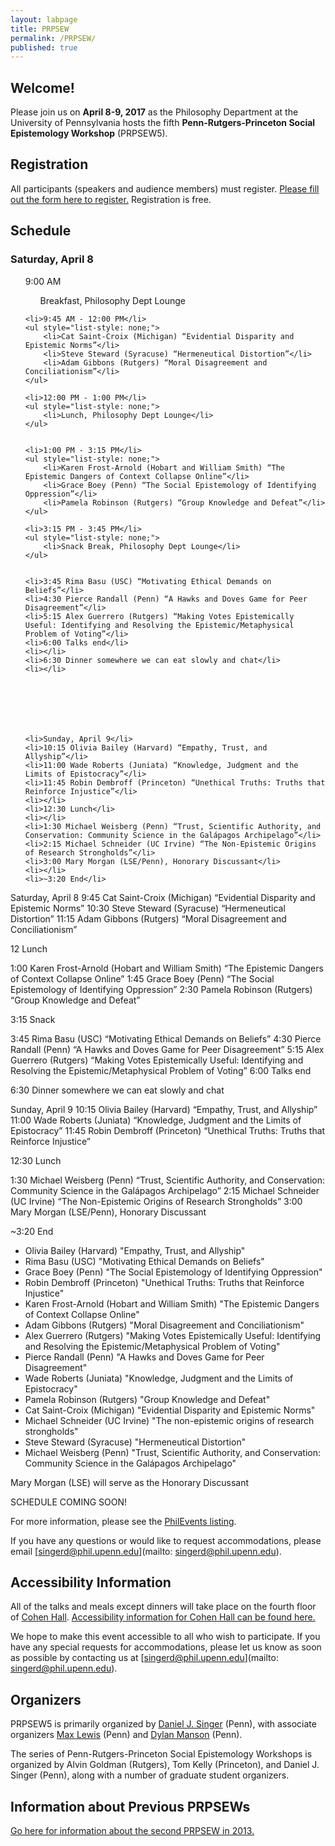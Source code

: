```yaml
---
layout: labpage
title: PRPSEW
permalink: /PRPSEW/
published: true
---
```

## Welcome!

Please join us on **April 8-9, 2017** as the Philosophy Department at the University of Pennsylvania hosts the fifth **Penn-Rutgers-Princeton Social Epistemology Workshop** (PRPSEW5).

## Registration
All participants (speakers and audience members) must register.  [Please fill out the form here to register.](https://goo.gl/forms/cxecjVZsUFM4qkLi1)  Registration is free.

## Schedule

### Saturday, April 8
<ul style="list-style: none;">
	<li>9:00 AM</li>	
    <ul style="list-style: none;">
    	<li>Breakfast, Philosophy Dept Lounge</li>
    </ul>	
    
    <li>9:45 AM - 12:00 PM</li>
    <ul style="list-style: none;">
    	<li>Cat Saint-Croix (Michigan) “Evidential Disparity and Epistemic Norms”</li>
		<li>Steve Steward (Syracuse) “Hermeneutical Distortion”</li>
		<li>Adam Gibbons (Rutgers) “Moral Disagreement and Conciliationism”</li>
    </ul>
    
	<li>12:00 PM - 1:00 PM</li>
    <ul style="list-style: none;">
    	<li>Lunch, Philosophy Dept Lounge</li>
    </ul>
    
    
    <li>1:00 PM - 3:15 PM</li>
    <ul style="list-style: none;">
    	<li>Karen Frost-Arnold (Hobart and William Smith) “The Epistemic Dangers of Context Collapse Online”</li>
		<li>Grace Boey (Penn) “The Social Epistemology of Identifying Oppression”</li>
		<li>Pamela Robinson (Rutgers) “Group Knowledge and Defeat”</li>
    </ul>
    
	<li>3:15 PM - 3:45 PM</li>
    <ul style="list-style: none;">
    	<li>Snack Break, Philosophy Dept Lounge</li>
    </ul>
	

	<li>3:45 Rima Basu (USC) “Motivating Ethical Demands on Beliefs”</li>
	<li>4:30 Pierce Randall (Penn) “A Hawks and Doves Game for Peer Disagreement”</li>
	<li>5:15 Alex Guerrero (Rutgers) “Making Votes Epistemically Useful: Identifying and Resolving the Epistemic/Metaphysical Problem of Voting”</li>
	<li>6:00 Talks end</li>
	<li></li>
	<li>6:30 Dinner somewhere we can eat slowly and chat</li>
	<li></li>
    
    
    
    
    
    
    
	<li>Sunday, April 9</li>
	<li>10:15 Olivia Bailey (Harvard) “Empathy, Trust, and Allyship”</li>
	<li>11:00 Wade Roberts (Juniata) “Knowledge, Judgment and the Limits of Epistocracy”</li>
	<li>11:45 Robin Dembroff (Princeton) “Unethical Truths: Truths that Reinforce Injustice”</li>
	<li></li>
	<li>12:30 Lunch</li>
	<li></li>
	<li>1:30 Michael Weisberg (Penn) “Trust, Scientific Authority, and Conservation: Community Science in the Galápagos Archipelago”</li>
	<li>2:15 Michael Schneider (UC Irvine) “The Non-Epistemic Origins of Research Strongholds”</li>
	<li>3:00 Mary Morgan (LSE/Penn), Honorary Discussant</li>
	<li></li>
	<li>~3:20 End</li>
</ul>



Saturday, April 8
9:45 Cat Saint-Croix (Michigan) “Evidential Disparity and Epistemic Norms”
10:30 Steve Steward (Syracuse) “Hermeneutical Distortion”
11:15 Adam Gibbons (Rutgers) “Moral Disagreement and Conciliationism”

12 Lunch

1:00 Karen Frost-Arnold (Hobart and William Smith) “The Epistemic Dangers of Context Collapse Online”
1:45 Grace Boey (Penn) “The Social Epistemology of Identifying Oppression”
2:30 Pamela Robinson (Rutgers) “Group Knowledge and Defeat”

3:15 Snack

3:45 Rima Basu (USC) “Motivating Ethical Demands on Beliefs”
4:30 Pierce Randall (Penn) “A Hawks and Doves Game for Peer Disagreement”
5:15 Alex Guerrero (Rutgers) “Making Votes Epistemically Useful: Identifying and Resolving the Epistemic/Metaphysical Problem of Voting”
6:00 Talks end

6:30 Dinner somewhere we can eat slowly and chat

Sunday, April 9
10:15 Olivia Bailey (Harvard) “Empathy, Trust, and Allyship”
11:00 Wade Roberts (Juniata) “Knowledge, Judgment and the Limits of Epistocracy”
11:45 Robin Dembroff (Princeton) “Unethical Truths: Truths that Reinforce Injustice”

12:30 Lunch

1:30 Michael Weisberg (Penn) “Trust, Scientific Authority, and Conservation: Community Science in the Galápagos Archipelago”
2:15 Michael Schneider (UC Irvine) “The Non-Epistemic Origins of Research Strongholds”
3:00 Mary Morgan (LSE/Penn), Honorary Discussant

~3:20 End


- Olivia Bailey (Harvard) "Empathy, Trust, and Allyship"
- Rima Basu (USC) "Motivating Ethical Demands on Beliefs"
- Grace Boey (Penn) "The Social Epistemology of Identifying Oppression"
- Robin Dembroff (Princeton) "Unethical Truths: Truths that Reinforce Injustice"
- Karen Frost-Arnold (Hobart and William Smith) "The Epistemic Dangers of Context Collapse Online"
- Adam Gibbons (Rutgers) "Moral Disagreement and Conciliationism"
- Alex Guerrero (Rutgers) "Making Votes Epistemically Useful: Identifying and Resolving the Epistemic/Metaphysical Problem of Voting"
- Pierce Randall (Penn) "A Hawks and Doves Game for Peer Disagreement"
- Wade Roberts (Juniata) "Knowledge, Judgment and the Limits of Epistocracy"
- Pamela Robinson (Rutgers) "Group Knowledge and Defeat"
- Cat Saint-Croix (Michigan) "Evidential Disparity and Epistemic Norms"
- Michael Schneider (UC Irvine) "The non-epistemic origins of research strongholds"
- Steve Steward (Syracuse) "Hermeneutical Distortion"
- Michael Weisberg (Penn) "Trust, Scientific Authority, and Conservation: Community Science in the Galápagos Archipelago"

Mary Morgan (LSE) will serve as the Honorary Discussant


SCHEDULE COMING SOON!

For more information, please see the [PhilEvents listing](http://philevents.org/event/show/27513).

If you have any questions or would like to request accommodations, please email [singerd@phil.upenn.edu](mailto: singerd@phil.upenn.edu).

## Accessibility Information
All of the talks and meals except dinners will take place on the fourth floor of [Cohen Hall](http://www.facilities.upenn.edu/maps/locations/cohen-hall-claudia).  [Accessibility information for Cohen Hall can be found here.](http://www.facilities.upenn.edu/sites/default/files/pennaccess/PA0310-CohenHall.pdf)

We hope to make this event accessible to all who wish to participate.  If you have any special requests for accommodations, please let us know as soon as possible by contacting us at [singerd@phil.upenn.edu](mailto: singerd@phil.upenn.edu).

## Organizers
PRPSEW5 is primarily organized by [Daniel J. Singer](http://www.danieljsinger.com/) (Penn), with associate organizers [Max Lewis](https://philosophy.sas.upenn.edu/bio/lewis) (Penn) and [Dylan Manson](https://philosophy.sas.upenn.edu/people/dylan-manson) (Penn).

The series of Penn-Rutgers-Princeton Social Epistemology Workshops is organized by Alvin Goldman (Rutgers), Tom Kelly (Princeton), and Daniel J. Singer (Penn), along with a number of graduate student organizers.

## Information about Previous PRPSEWs
[Go here for information about the second PRPSEW in 2013.](http://www.phil.upenn.edu/~singerd/PRPSEW14.html)
